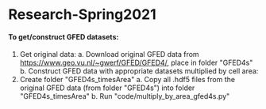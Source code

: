 # Research-Spring2021

  
#### To get/construct GFED datasets:
1. Get original data:
a. Download original GFED data from https://www.geo.vu.nl/~gwerf/GFED/GFED4/, place in folder "GFED4s"
b. Construct GFED data with appropriate datasets multiplied by cell area:
2. Create folder "GFED4s_timesArea"
a. Copy all .hdf5 files from the original GFED data (from folder "GFED4s") into folder "GFED4s_timesArea"
b. Run "code/multiply_by_area_gfed4s.py"